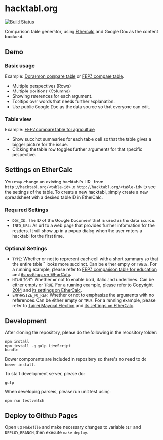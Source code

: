 hacktabl.org
================

[![Build Status](https://travis-ci.org/MrOrz/hacktabl.svg?branch=dev)](https://travis-ci.org/MrOrz/hacktabl)

Comparison table generator, using [Ethercalc](http://ethercalc.org) and Google Doc as the content backend.


Demo
----

### Basic usage

Example: [Doraemon compare table](http://hacktabl.org/doratable) or [FEPZ compare table](http://hacktabl.org/fepz).

* Multiple perspectives (Rows)
* Multiple positions (Columns)
* Showing references for each argument.
* Tooltips over words that needs further explanation.
* Use public Google Doc as the data source so that everyone can edit.


### Table view

Example: [FEPZ compare table for agriculture](http://hacktabl.org/fepz-agriculture)

* Show succinct summaries for each table cell so that the table gives a bigger picture for the issue.
* Clicking the table row toggles further arguments for that specific pespective.



Settings on EtherCalc
---------------------
You may change an existing hacktabl's URL from `http://hacktabl.org/<table-id>` to `http://hacktabl.org/<table-id>` to see the settings of the table. To create a new hacktabl, simply create a new spreadsheet with a desired table ID in EtherCalc.


### Required Settings

* `DOC_ID`: The ID of the Google Document that is used as the data source.
* `INFO_URL`: An url to a web page that provides further information for the readers. It will show up in a popup dialog when the user enters a hacktabl for the first time.

### Optional Settings

* `TYPE`: Whether or not to represent each cell with a short summary so that the entire table`` looks more succinct. Can be either empty or `TABLE`. For a running example, please refer to [FEPZ comparison table for education](http://hacktabl.org/fepz-edu) and [its settings on EtherCalc](http://ethercalc.org/fepz-edu).
* `HIGHLIGHT`: Whether or not to enable bold, italic and underlines. Can be either empty or `TRUE`. For a running example, please refer to [Copyright 2014](http://hacktabl.org/copyright2014) and [its settings on EtherCalc](http://ethercalc.org/copyright2014).
* `EMPHASIZE_NO_REF`: Whether or not to emphasize the arguments with no references. Can be either empty or `TRUE`. For a running example, please refer to [Taipei Mayoral Election](http://hacktabl.org/taipei-mayoral-election-2014) and [its settings on EtherCalc](http://ethercalc.org/taipei-mayoral-election-2014).


Development
-----------

After cloning the repository, please do the following in the repository folder:

```
npm install
npm install -g gulp LiveScript
bundle
```

Bower components are included in repository so there's no need to do `bower install`.

To start development server, please do:

```
gulp
```

When developing parsers, please run unit test using:

```
npm run test:watch
```


Deploy to Github Pages
----------------------

Open up `Makefile` and make necessary changes to variable `GIT` and `DEPLOY_BRANCH`, then execute `make deploy`.
